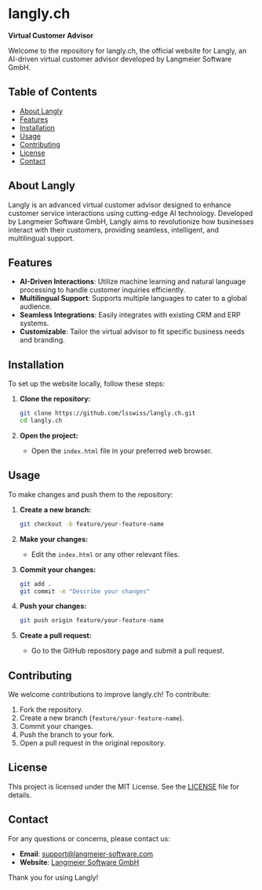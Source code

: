 # langly.ch

**Virtual Customer Advisor**

Welcome to the repository for langly.ch, the official website for Langly, an AI-driven virtual customer advisor developed by Langmeier Software GmbH.

## Table of Contents
- [About Langly](#about-langly)
- [Features](#features)
- [Installation](#installation)
- [Usage](#usage)
- [Contributing](#contributing)
- [License](#license)
- [Contact](#contact)

## About Langly

Langly is an advanced virtual customer advisor designed to enhance customer service interactions using cutting-edge AI technology. Developed by Langmeier Software GmbH, Langly aims to revolutionize how businesses interact with their customers, providing seamless, intelligent, and multilingual support.

## Features

- **AI-Driven Interactions**: Utilize machine learning and natural language processing to handle customer inquiries efficiently.
- **Multilingual Support**: Supports multiple languages to cater to a global audience.
- **Seamless Integrations**: Easily integrates with existing CRM and ERP systems.
- **Customizable**: Tailor the virtual advisor to fit specific business needs and branding.

## Installation

To set up the website locally, follow these steps:

1. **Clone the repository:**
    ```bash
    git clone https://github.com/lsswiss/langly.ch.git
    cd langly.ch
    ```

2. **Open the project:**
    - Open the `index.html` file in your preferred web browser.

## Usage

To make changes and push them to the repository:

1. **Create a new branch:**
    ```bash
    git checkout -b feature/your-feature-name
    ```

2. **Make your changes:**
    - Edit the `index.html` or any other relevant files.

3. **Commit your changes:**
    ```bash
    git add .
    git commit -m "Describe your changes"
    ```

4. **Push your changes:**
    ```bash
    git push origin feature/your-feature-name
    ```

5. **Create a pull request:**
    - Go to the GitHub repository page and submit a pull request.

## Contributing

We welcome contributions to improve langly.ch! To contribute:

1. Fork the repository.
2. Create a new branch (`feature/your-feature-name`).
3. Commit your changes.
4. Push the branch to your fork.
5. Open a pull request in the original repository.

## License

This project is licensed under the MIT License. See the [LICENSE](LICENSE) file for details.

## Contact

For any questions or concerns, please contact us:

- **Email**: support@langmeier-software.com
- **Website**: [Langmeier Software GmbH](https://www.langmeier-software.com)

Thank you for using Langly!
